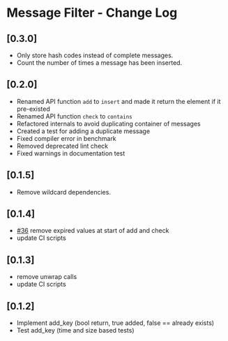 # Message Filter - Change Log

## [0.3.0]
- Only store hash codes instead of complete messages.
- Count the number of times a message has been inserted.

## [0.2.0]
- Renamed API function `add` to `insert` and made it return the element if it pre-existed
- Renamed API function `check` to `contains`
- Refactored internals to avoid duplicating container of messages
- Created a test for adding a duplicate message
- Fixed compiler error in benchmark
- Removed deprecated lint check
- Fixed warnings in documentation test

## [0.1.5]
- Remove wildcard dependencies.

## [0.1.4]
- [#36](https://github.com/maidsafe/message_filter/pull/36) remove expired values at start of add and check
- update CI scripts

## [0.1.3]
- remove unwrap calls
- update CI scripts

## [0.1.2]
- Implement add_key  (bool return, true added, false == already exists)
- Test add_key (time and size based tests)
